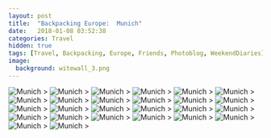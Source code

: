 ```yaml
---
layout: post
title:  "Backpacking Europe:  Munich"
date:   2018-01-08 03:52:38
categories: Travel
hidden: true
tags: [Travel, Backpacking, Europe, Friends, Photoblog, WeekendDiaries]
image:
  background: witewall_3.png
---
```

<img src="https://i.imgur.com/jSvkt8q.jpg" alt="Munich">
>

<img src="https://i.imgur.com/S7gcBFW.jpg" alt="Munich">
>

<img src="https://i.imgur.com/XjsPJrL.jpg" alt="Munich">
>

<img src="https://i.imgur.com/g3Pjtu6.jpg" alt="Munich">
>

<img src="https://i.imgur.com/OTywixI.jpg" alt="Munich">
>

<img src="https://i.imgur.com/CRzzZ1H.jpg" alt="Munich">
>

<img src="https://i.imgur.com/16qKOlS.jpg" alt="Munich">
>

<img src="https://i.imgur.com/aZo8IVW.jpg" alt="Munich">
>

<img src="https://i.imgur.com/nweeaAG.jpg" alt="Munich">
>

<img src="https://i.imgur.com/wYk1bCc.jpg" alt="Munich">
>

<img src="https://i.imgur.com/YuGzhmX.jpg" alt="Munich">
>

<img src="https://i.imgur.com/8tPctyI.jpg" alt="Munich">
>

<img src="https://i.imgur.com/CBTbPXH.jpg" alt="Munich">
>

<img src="https://i.imgur.com/DjYT5e4.jpg" alt="Munich">
>

<img src="https://i.imgur.com/AJ7614K.jpg" alt="Munich">
>

<img src="https://i.imgur.com/VcCX189.jpg" alt="Munich">
>

<img src="https://i.imgur.com/zGBo93U.jpg" alt="Munich">
>

<img src="https://i.imgur.com/hyK80oH.jpg" alt="Munich">
>

<img src="https://i.imgur.com/qI70Q64.jpg" alt="Munich">
>

<img src="https://i.imgur.com/BSedsBv.jpg" alt="Munich">
>

<img src="https://i.imgur.com/9DJoBct.jpg" alt="Munich">
>

<img src="https://i.imgur.com/d0pQziI.jpg" alt="Munich">
>

<img src="https://i.imgur.com/DuzqyYW.jpg" alt="Munich">
>

<img src="https://i.imgur.com/gAtvO3C.jpg" alt="Munich">
>

<img src="https://i.imgur.com/Ed5elU4.jpg" alt="Munich">
>

<img src="https://i.imgur.com/Y9G5AM3.jpg" alt="Munich">
>
